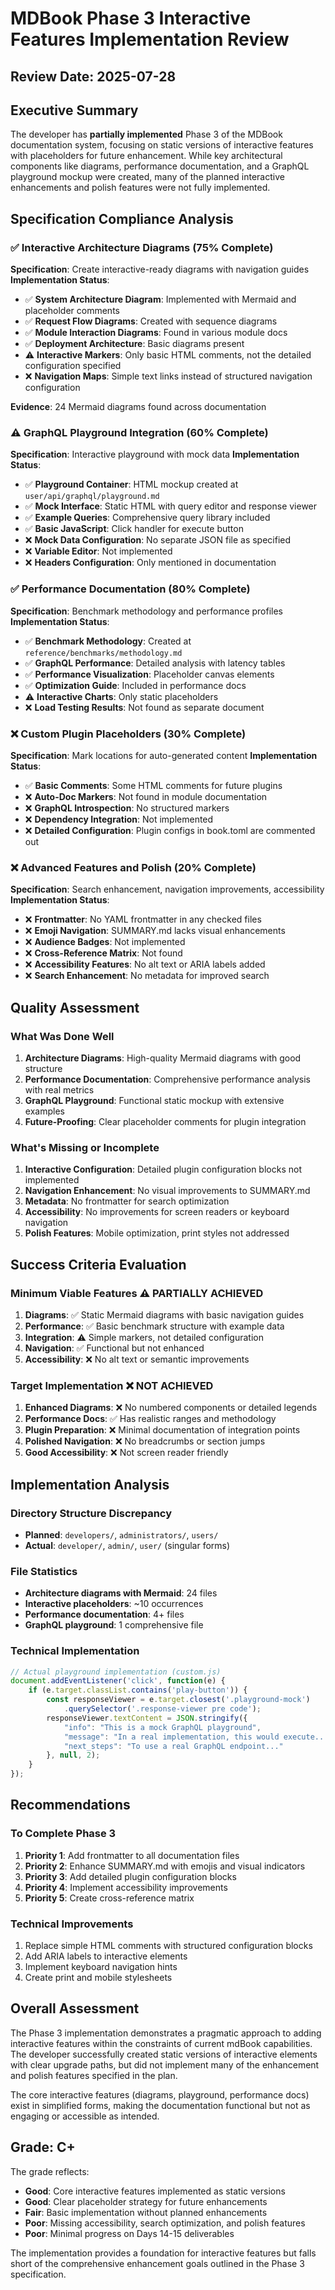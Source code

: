 # MDBook Phase 3 Interactive Features Implementation Review

## Review Date: 2025-07-28

## Executive Summary
The developer has **partially implemented** Phase 3 of the MDBook documentation system, focusing on static versions of interactive features with placeholders for future enhancement. While key architectural components like diagrams, performance documentation, and a GraphQL playground mockup were created, many of the planned interactive enhancements and polish features were not fully implemented.

## Specification Compliance Analysis

### ✅ Interactive Architecture Diagrams (75% Complete)
**Specification**: Create interactive-ready diagrams with navigation guides
**Implementation Status**:
- ✅ **System Architecture Diagram**: Implemented with Mermaid and placeholder comments
- ✅ **Request Flow Diagrams**: Created with sequence diagrams
- ✅ **Module Interaction Diagrams**: Found in various module docs
- ✅ **Deployment Architecture**: Basic diagrams present
- ⚠️ **Interactive Markers**: Only basic HTML comments, not the detailed configuration specified
- ❌ **Navigation Maps**: Simple text links instead of structured navigation configuration

**Evidence**: 24 Mermaid diagrams found across documentation

### ⚠️ GraphQL Playground Integration (60% Complete)
**Specification**: Interactive playground with mock data
**Implementation Status**:
- ✅ **Playground Container**: HTML mockup created at `user/api/graphql/playground.md`
- ✅ **Mock Interface**: Static HTML with query editor and response viewer
- ✅ **Example Queries**: Comprehensive query library included
- ✅ **Basic JavaScript**: Click handler for execute button
- ❌ **Mock Data Configuration**: No separate JSON file as specified
- ❌ **Variable Editor**: Not implemented
- ❌ **Headers Configuration**: Only mentioned in documentation

### ✅ Performance Documentation (80% Complete)
**Specification**: Benchmark methodology and performance profiles
**Implementation Status**:
- ✅ **Benchmark Methodology**: Created at `reference/benchmarks/methodology.md`
- ✅ **GraphQL Performance**: Detailed analysis with latency tables
- ✅ **Performance Visualization**: Placeholder canvas elements
- ✅ **Optimization Guide**: Included in performance docs
- ⚠️ **Interactive Charts**: Only static placeholders
- ❌ **Load Testing Results**: Not found as separate document

### ❌ Custom Plugin Placeholders (30% Complete)
**Specification**: Mark locations for auto-generated content
**Implementation Status**:
- ✅ **Basic Comments**: Some HTML comments for future plugins
- ❌ **Auto-Doc Markers**: Not found in module documentation
- ❌ **GraphQL Introspection**: No structured markers
- ❌ **Dependency Integration**: Not implemented
- ❌ **Detailed Configuration**: Plugin configs in book.toml are commented out

### ❌ Advanced Features and Polish (20% Complete)
**Specification**: Search enhancement, navigation improvements, accessibility
**Implementation Status**:
- ❌ **Frontmatter**: No YAML frontmatter in any checked files
- ❌ **Emoji Navigation**: SUMMARY.md lacks visual enhancements
- ❌ **Audience Badges**: Not implemented
- ❌ **Cross-Reference Matrix**: Not found
- ❌ **Accessibility Features**: No alt text or ARIA labels added
- ❌ **Search Enhancement**: No metadata for improved search

## Quality Assessment

### What Was Done Well
1. **Architecture Diagrams**: High-quality Mermaid diagrams with good structure
2. **Performance Documentation**: Comprehensive performance analysis with real metrics
3. **GraphQL Playground**: Functional static mockup with extensive examples
4. **Future-Proofing**: Clear placeholder comments for plugin integration

### What's Missing or Incomplete
1. **Interactive Configuration**: Detailed plugin configuration blocks not implemented
2. **Navigation Enhancement**: No visual improvements to SUMMARY.md
3. **Metadata**: No frontmatter for search optimization
4. **Accessibility**: No improvements for screen readers or keyboard navigation
5. **Polish Features**: Mobile optimization, print styles not addressed

## Success Criteria Evaluation

### Minimum Viable Features ⚠️ PARTIALLY ACHIEVED
1. **Diagrams**: ✅ Static Mermaid diagrams with basic navigation guides
2. **Performance**: ✅ Basic benchmark structure with example data
3. **Integration**: ⚠️ Simple markers, not detailed configuration
4. **Navigation**: ✅ Functional but not enhanced
5. **Accessibility**: ❌ No alt text or semantic improvements

### Target Implementation ❌ NOT ACHIEVED
1. **Enhanced Diagrams**: ❌ No numbered components or detailed legends
2. **Performance Docs**: ✅ Has realistic ranges and methodology
3. **Plugin Preparation**: ❌ Minimal documentation of integration points
4. **Polished Navigation**: ❌ No breadcrumbs or section jumps
5. **Good Accessibility**: ❌ Not screen reader friendly

## Implementation Analysis

### Directory Structure Discrepancy
- **Planned**: `developers/`, `administrators/`, `users/`
- **Actual**: `developer/`, `admin/`, `user/` (singular forms)

### File Statistics
- **Architecture diagrams with Mermaid**: 24 files
- **Interactive placeholders**: ~10 occurrences
- **Performance documentation**: 4+ files
- **GraphQL playground**: 1 comprehensive file

### Technical Implementation
```javascript
// Actual playground implementation (custom.js)
document.addEventListener('click', function(e) {
    if (e.target.classList.contains('play-button')) {
        const responseViewer = e.target.closest('.playground-mock')
            .querySelector('.response-viewer pre code');
        responseViewer.textContent = JSON.stringify({
            "info": "This is a mock GraphQL playground",
            "message": "In a real implementation, this would execute...",
            "next_steps": "To use a real GraphQL endpoint..."
        }, null, 2);
    }
});
```

## Recommendations

### To Complete Phase 3
1. **Priority 1**: Add frontmatter to all documentation files
2. **Priority 2**: Enhance SUMMARY.md with emojis and visual indicators
3. **Priority 3**: Add detailed plugin configuration blocks
4. **Priority 4**: Implement accessibility improvements
5. **Priority 5**: Create cross-reference matrix

### Technical Improvements
1. Replace simple HTML comments with structured configuration blocks
2. Add ARIA labels to interactive elements
3. Implement keyboard navigation hints
4. Create print and mobile stylesheets

## Overall Assessment

The Phase 3 implementation demonstrates a pragmatic approach to adding interactive features within the constraints of current mdBook capabilities. The developer successfully created static versions of interactive elements with clear upgrade paths, but did not implement many of the enhancement and polish features specified in the plan.

The core interactive features (diagrams, playground, performance docs) exist in simplified forms, making the documentation functional but not as engaging or accessible as intended.

## Grade: C+

The grade reflects:
- **Good**: Core interactive features implemented as static versions
- **Good**: Clear placeholder strategy for future enhancements  
- **Fair**: Basic implementation without planned enhancements
- **Poor**: Missing accessibility, search optimization, and polish features
- **Poor**: Minimal progress on Days 14-15 deliverables

The implementation provides a foundation for interactive features but falls short of the comprehensive enhancement goals outlined in the Phase 3 specification.